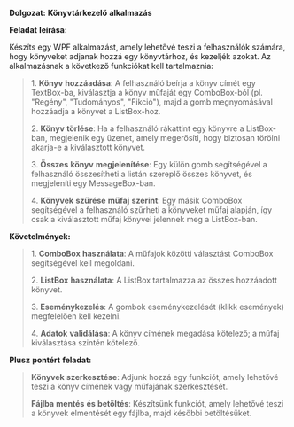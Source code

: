 **Dolgozat:** **Könyvtárkezelő** **alkalmazás**

**Feladat** **leírása:**

Készíts egy WPF alkalmazást, amely lehetővé teszi a felhasználók
számára, hogy könyveket adjanak hozzá egy könyvtárhoz, és kezeljék
azokat. Az alkalmazásnak a következő funkciókat kell tartalmaznia:

> 1\. **Könyv** **hozzáadása**: A felhasználó beírja a könyv címét egy
> TextBox-ba, kiválasztja a könyv műfaját egy ComboBox-ból (pl.
> "Regény", "Tudományos", "Fikció"), majd a gomb megnyomásával hozzáadja
> a könyvet a ListBox-hoz.
>
> 2\. **Könyv** **törlése**: Ha a felhasználó rákattint egy könyvre a
> ListBox-ban, megjelenik egy üzenet, amely megerősíti, hogy biztosan
> törölni akarja-e a kiválasztott könyvet.
>
> 3\. **Összes** **könyv** **megjelenítése**: Egy külön gomb
> segítségével a felhasználó összesítheti a listán szereplő összes
> könyvet, és megjeleníti egy MessageBox-ban.
>
> 4\. **Könyvek** **szűrése** **műfaj** **szerint**: Egy másik ComboBox
> segítségével a felhasználó szűrheti a könyveket műfaj alapján, így
> csak a kiválasztott műfaj könyvei jelennek meg a ListBox-ban.

**Követelmények:**

> 1\. **ComboBox** **használata**: A műfajok közötti választást ComboBox
> segítségével kell megoldani.
>
> 2\. **ListBox** **használata**: A ListBox tartalmazza az összes
> hozzáadott könyvet.
>
> 3\. **Eseménykezelés**: A gombok eseménykezelését (klikk események)
> megfelelően kell kezelni.
>
> 4\. **Adatok** **validálása**: A könyv címének megadása kötelező; a
> műfaj kiválasztása szintén kötelező.

**Plusz** **pontért** **feladat:**

> **Könyvek** **szerkesztése**: Adjunk hozzá egy funkciót, amely lehetővé
> teszi a könyv címének vagy műfajának szerkesztését.
>
> **Fájlba** **mentés** **és** **betöltés**: Készítsünk funkciót, amely
> lehetővé teszi a könyvek elmentését egy fájlba, majd későbbi betöltésüket.

